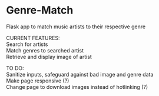# Genre-Match  
Flask app to match music artists to their respective genre

CURRENT FEATURES:  
Search for artists  
Match genres to searched artist  
Retrieve and display image of artist

TO DO:  
Sanitize inputs, safeguard against bad image and genre data  
Make page responsive (?)  
Change page to download images instead of hotlinking (?)
